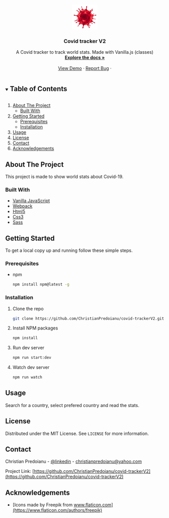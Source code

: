 
<!-- PROJECT LOGO -->
<br />
<p align="center">
  <a href="https://github.com/ChristianPredoianu/covid-trackerV2/">
    <img src="dist/img/src/images/red-covid19.png" alt="Logo" width="80" height="80">
  </a>

  <h3 align="center">Covid tracker V2</h3>

  <p align="center">
   A Covid tracker to track world stats. Made with Vanilla.js (classes) 
    <br />
    <a href="https://github.com/ChristianPredoianu/covid-trackerV2/"><strong>Explore the docs »</strong></a>
    <br />
    <br />
    <a href="https://covid19trackerv2.netlify.app//">View Demo</a>
    ·
    <a href="https://github.com/ChristianPredoianu/covid-trackerV2/issues">Report Bug</a>
    ·
   
  </p>
</p>



<!-- TABLE OF CONTENTS -->
<details open="open">
  <summary><h2 style="display: inline-block">Table of Contents</h2></summary>
  <ol>
    <li>
      <a href="#about-the-project">About The Project</a>
      <ul>
        <li><a href="#built-with">Built With</a></li>
      </ul>
    </li>
    <li>
      <a href="#getting-started">Getting Started</a>
      <ul>
        <li><a href="#prerequisites">Prerequisites</a></li>
        <li><a href="#installation">Installation</a></li>
      </ul>
    </li>
    <li><a href="#usage">Usage</a></li>
    <li><a href="#license">License</a></li>
    <li><a href="#contact">Contact</a></li>
    <li><a href="#acknowledgements">Acknowledgements</a></li>
  </ol>
</details>



<!-- ABOUT THE PROJECT -->
## About The Project

This project is made to show world stats about Covid-19.

### Built With

* [Vanilla JavaScript](https://developer.mozilla.org/en-US/docs/Web/JavaScript)
* [Webpack](https://webpack.js.org/)
* [Html5](https://developer.mozilla.org/en-US/docs/Web/HTML)
* [Css3](https://www.w3.org/Style/CSS/Overview.en.html)
* [Sass](https://sass-lang.com/)



<!-- GETTING STARTED -->
## Getting Started

To get a local copy up and running follow these simple steps.

### Prerequisites

* npm
  ```sh
  npm install npm@latest -g
  ```

### Installation

1. Clone the repo
   ```sh
   git clone https://github.com/ChristianPredoianu/covid-trackerV2.git
   ```
2. Install NPM packages
   ```sh
   npm install
   ```
   
3. Run dev server
   ```sh
   npm run start:dev
   ```
4. Watch dev server
   ```sh
   npm run watch
   ```




<!-- USAGE EXAMPLES -->
## Usage

Search for a country, select prefered country and read the stats.



<!-- LICENSE -->
## License

Distributed under the MIT License. See `LICENSE` for more information.


<!-- CONTACT -->
## Contact

Christian Predoianu - [@linkedin](https://se.linkedin.com/in/christian-predoianu-369218157) - christianpredoianu@yahoo.com

Project Link: [https://github.com/ChristianPredoianu/covid-trackerV2](https://github.com/ChristianPredoianu/covid-trackerV2)



<!-- ACKNOWLEDGEMENTS -->
## Acknowledgements

* [Icons made by Freepik from www.flaticon.com](https://www.flaticon.com/authors/freepik)






<!-- MARKDOWN LINKS & IMAGES -->
<!-- https://www.markdownguide.org/basic-syntax/#reference-style-links -->
[contributors-shield]: https://img.shields.io/github/contributors/github_username/repo.svg?style=for-the-badge
[contributors-url]: https://github.com/github_username/repo/graphs/contributors
[forks-shield]: https://img.shields.io/github/forks/github_username/repo.svg?style=for-the-badge
[forks-url]: https://github.com/github_username/repo/network/members
[stars-shield]: https://img.shields.io/github/stars/github_username/repo.svg?style=for-the-badge
[stars-url]: https://github.com/github_username/repo/stargazers
[issues-shield]: https://img.shields.io/github/issues/github_username/repo.svg?style=for-the-badge
[issues-url]: https://github.com/github_username/repo/issues
[license-shield]: https://img.shields.io/github/license/github_username/repo.svg?style=for-the-badge
[license-url]: https://github.com/github_username/repo/blob/master/LICENSE.txt
[linkedin-shield]: https://img.shields.io/badge/-LinkedIn-black.svg?style=for-the-badge&logo=linkedin&colorB=555
[linkedin-url]: https://linkedin.com/in/github_username 
